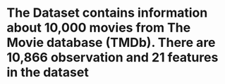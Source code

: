 # The Dataset contains information about 10,000 movies from The Movie database (TMDb). There are 10,866 observation and 21 features in the dataset
